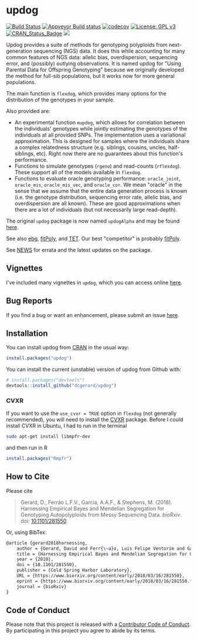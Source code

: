 
<!-- README.md is generated from README.Rmd. Please edit that file -->
updog
=====

[![Build Status](https://travis-ci.org/dcgerard/updog.svg?branch=master)](https://travis-ci.org/dcgerard/updog) [![Appveyor Build status](https://ci.appveyor.com/api/projects/status/c80fdy61ead6s3vr?svg=true)](https://ci.appveyor.com/project/dcgerard/updog-06s8t) [![codecov](https://codecov.io/gh/dcgerard/updog/branch/master/graph/badge.svg)](https://codecov.io/gh/dcgerard/updog) [![License: GPL v3](https://img.shields.io/badge/License-GPL%20v3-blue.svg)](https://www.gnu.org/licenses/gpl-3.0) [![CRAN\_Status\_Badge](http://www.r-pkg.org/badges/version/updog)](https://cran.r-project.org/package=updog) [![](https://cranlogs.r-pkg.org/badges/updog)](https://cran.r-project.org/package=updog)

Updog provides a suite of methods for genotyping polyploids from next-generation sequencing (NGS) data. It does this while accounting for many common features of NGS data: allelic bias, overdispersion, sequencing error, and (possibly) outlying observations. It is named updog for "Using Parental Data for Offspring Genotyping" because we originally developed the method for full-sib populations, but it works now for more general populations.

The main function is `flexdog`, which provides many options for the distribution of the genotypes in your sample.

Also provided are:

-   An experimental function `mupdog`, which allows for correlation between the individuals' genotypes while jointly estimating the genotypes of the individuals at all provided SNPs. The implementation uses a variational approximation. This is designed for samples where the individuals share a complex relatedness structure (e.g. siblings, cousins, uncles, half-siblings, etc). Right now there are no guarantees about this function's performance.
-   Functions to simulate genotypes (`rgeno`) and read-counts (`rflexdog`). These support all of the models available in `flexdog`.
-   Functions to evaluate oracle genotyping performance: `oracle_joint`, `oracle_mis`, `oracle_mis_vec`, and `oracle_cor`. We mean "oracle" in the sense that we assume that the entire data generation process is known (i.e. the genotype distribution, sequencing error rate, allelic bias, and overdispersion are all known). These are good approximations when there are a lot of individuals (but not necessarily large read-depth).

The original `updog` package is now named `updogAlpha` and may be found [here](https://github.com/dcgerard/updogAlpha).

See also [ebg](https://github.com/pblischak/polyploid-genotyping), [fitPoly](https://cran.r-project.org/package=fitPoly), and [TET](http://www.g3journal.org/content/suppl/2017/01/19/g3.117.039008.DC1). Our best "competitor" is probably [fitPoly](https://cran.r-project.org/package=fitPoly).

See [NEWS](./inst/NEWS.md) for errata and the latest updates on the package.

Vignettes
---------

I've included many vignettes in `updog`, which you can access online [here](https://dcgerard.github.io/updog/).

Bug Reports
-----------

If you find a bug or want an enhancement, please submit an issue [here](http://github.com/dcgerard/updog/issues).

Installation
------------

You can install updog from [CRAN](https://cran.r-project.org/package=updog) in the usual way:

``` r
install.packages("updog")
```

You can install the current (unstable) version of updog from Github with:

``` r
# install.packages("devtools")
devtools::install_github("dcgerard/updog")
```

### CVXR

If you want to use the `use_cvxr = TRUE` option in `flexdog` (not generally recommended), you will need to install the [CVXR](https://cran.r-project.org/package=CVXR) package. Before I could install CVXR in Ubuntu, I had to run in the terminal

``` bash
sudo apt-get install libmpfr-dev
```

and then run in R

``` r
install.packages("Rmpfr")
```

How to Cite
-----------

Please cite

> Gerard, D., Ferrão L.F.V., Garcia, A.A.F., & Stephens, M. (2018). Harnessing Empirical Bayes and Mendelian Segregation for Genotyping Autopolyploids from Messy Sequencing Data. *bioRxiv*. doi: [10.1101/281550](https://doi.org/10.1101/281550).

Or, using BibTex:

``` tex
@article {gerard2018harnessing,
    author = {Gerard, David and Ferr{\~a}o, Luis Felipe Ventorim and Garcia, Antonio Augusto Franco and Stephens, Matthew},
    title = {Harnessing Empirical Bayes and Mendelian Segregation for Genotyping Autopolyploids from Messy Sequencing Data},
    year = {2018},
    doi = {10.1101/281550},
    publisher = {Cold Spring Harbor Laboratory},
    URL = {https://www.biorxiv.org/content/early/2018/03/16/281550},
    eprint = {https://www.biorxiv.org/content/early/2018/03/16/281550.full.pdf},
    journal = {bioRxiv}
}
```

Code of Conduct
---------------

Please note that this project is released with a [Contributor Code of Conduct](CONDUCT.md). By participating in this project you agree to abide by its terms.
